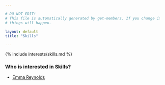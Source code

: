 ```yaml
---

# DO NOT EDIT!
# This file is automatically generated by get-members. If you change it, bad
# things will happen.

layout: default
title: "Skills"

---
```


{% include interests/skills.md %}

### Who is interested in Skills?


* [Emma Reynolds](members/emma-reynolds.html)
